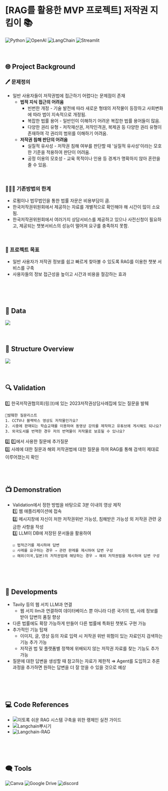 # [RAG를 활용한 MVP 프로젝트] 저작권 지킴이 📚
![Python](https://img.shields.io/badge/Python-3776AB?style=flat-square&logo=python&logoColor=white)
![OpenAI](https://img.shields.io/badge/OpenAI-412991?style=flat-square&logo=OpenAI&logoColor=white)
![LangChain](https://img.shields.io/badge/LangChain-1C3C3C?style=flat-square&logo=LangChain&logoColor=white)
![Streamlit](https://img.shields.io/badge/Streamlit-FF4B4B?style=flat-square&logo=Streamlit&logoColor=white)
<br>
<br>
<br>


## 🌐 Project Background
### 🖊️ 문제정의
- 일반 사용자들이 저작권법에 접근하기 어렵다는 문제점이 존재
  - **법적 지식 접근의 어려움**
      - 빈번한 개정 - 기술 발전에 따라 새로운 형태의 저작물이 등장하고 사회변화에 따라 법이 지속적으로 개정됨.
      - 복잡한 법률 용어 - 일반인이 이해하기 어려운 복잡한 법률 용어들이 많음.
      - 다양한 권리 유형 - 저작재산권, 저작인격권, 복제권 등 다양한 권리 유형이 존재하여 각 권리의 범위를 이해하기 어려움.
  - **저작권 침해 판단의 어려움**
      - 실질적 유사성 - 저작권 침해 여부를 판단할 때 '실질적 유사성'이라는 모호한 기준을 적용하여 판단이 어려움.
      - 공정 이용의 모호성 - 교육 목적이나 인용 등 경계가 명확하지 않아 혼란을 줄 수 있음.
<br>

### 🤦🏻‍♀️ 기존방법의 한계
  - 로펌이나 법무법인을 통한 법률 자문은 비용부담이 큼.
  - 한국저작권위원회에서 제공하는 자료를 개별적으로 확인해야 해 시간이 많이 소요됨.
  - 한국저작권위원회에서 여러가지 상담서비스를 제공하고 있으나 사전신청이 필요하고, 제공되는 챗봇서비스의 성능이 떨어져 요구를 충족하지 못함.
<br>

### 🏹 프로젝트 목표
  - 일반 사용자가 저작권 정보를 쉽고 빠르게 찾아볼 수 있도록 RAG를 이용한 챗봇 서비스를 구축
  - 사용자들의 정보 접근성을 높이고 시간과 비용을 절감하는 효과

<br>
<br>
<br>


## 💽 Data 
![](image/copyright_reference.png)
<br>
<br>
<br>


## 🤖 Structure Overview
![](image/structure_overview.png)
<br>
<br>
<br>


## 🔍 Validation
1️⃣ 한국저작권협의회(링크)에 있는 2023저작권상담사례집에 있는 질문을 발췌  
```
📄발췌한 질문리스트
1. CCTV나 블랙박스 영상도 저작물인가요?
2. 시중에 판매되는 학습교재를 이용하여 동영상 강의를 제작하고 유튜브에 게시해도 되나요?
3. 외국도서를 번역한 경우 저의 번역물이 저작물로 보호될 수 있나요?
```
2️⃣ 1️⃣에서 사용한 질문에 추가질문  
3️⃣ 사례에 대한 질문과 해외 저작권법에 대한 질문을 하여 RAG를 통해 검색이 제대로 이루어졌는지 확인  
<br>
<br>
<br>


## 📺 Demonstration  
- Validation에서 정한 방법을 바탕으로 3분 이내의 영상 제작  
1️⃣ 웹 애플리케이션에 접속    
2️⃣ 메시지창에 자신이 처한 저작권위반 가능성, 침해받은 가능성 외 저작권 관련 궁금한 사항을 작성  
3️⃣ LLM이 DB에 저장된 문서들을 활용하여
  
      ☑️ 법적근거를 제시하여 답변  
      ☑️ 사례를 요구하는 경우 ⇒ 관련 판례를 제시하여 답변 구성  
      ☑️ 해외(미국,일본)의 저작권법에 해당하는 경우 ⇒ 해외 저작권법을 제시하여 답변 구성  
<br>
<br>
<br>


## 📡 Developments
- Tavily 등의 웹 서치 LLM과 연결
  - 웹 서치 llm과 연결하여 데이터베이스 뿐 아니라 다른 국가의 법, 사례 정보를 받아 답변의 품질 향상
- 다른 법률에도 확장 가능하게 만들어 다른 법률에 특화된 챗봇도 구현 가능
- 추가적인 기능 탑재
  - 이미지, 글, 영상 등의 자료 입력 시 저작권 위반 위험이 있는 자료인지 검색하는 기능 추가 가능
  - 저작권 법 및 플랫폼별 정책에 위배되지 않는 저작권 자료를 찾는 기능도 추가 가능
- 질문에 대한 답변을 생성할 때 참고하는 자료가 제한적
  ⇒ Agent를 도입하고 추론 과정을 추가하면 원하는 답변을 더 잘 얻을 수 있을 것으로 예상
<br>
<br>
<br>


## 💻 Code References
- ![이토록 쉬운 RAG 시스템 구축을 위한 랭체인 실전 가이드](https://www.yes24.com/product/goods/136548871)
- ![Langchain뿌시기](https://www.youtube.com/playlist?list=PLQIgLu3Wf-q_Ne8vv-ZXuJ4mztHJaQb_v)
- ![Langchain-RAG](https://github.com/Kane0002/Langchain-RAG)
<br>
<br>
<br>


## 🗨️ Tools
![Canva](https://img.shields.io/badge/Canva-00C4CC?style=flat-square&logo=Canva&logoColor=white)
![Google Drive](https://img.shields.io/badge/GoogleDrive-4285F4?style=flat-square&logo=GoogleDrive&logoColor=white)
![discord](https://img.shields.io/badge/discord-5865F2?style=flat-square&logo=discord&logoColor=white)
